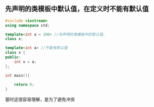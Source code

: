 ## 先声明的类模板中默认值，在定义时不能有默认值

```c++
#include <iostream>
using namespace std;

template<int a = 100> //先声明的类模板中的默认值，
class x;

template<int a> //不能有默认值
class x {
public:
    int x = a;
};

int main(){
    
    return 0;
}
```

基时这很容易理解，是为了避免冲突
